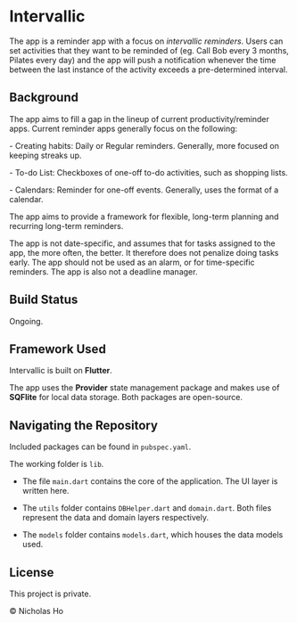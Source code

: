 # Intervallic

The app is a reminder app with a focus on *intervallic reminders*. Users can set activities that they want to be reminded of (eg. Call Bob every 3 months, Pilates every day) and the app will push a notification whenever the time between the last instance of the activity exceeds a pre-determined interval.

## Background

The app aims to fill a gap in the lineup of current productivity/reminder apps. Current reminder apps generally focus on the following:

\-     Creating habits: Daily or Regular reminders. Generally, more focused on keeping streaks up.

\-     To-do List: Checkboxes of one-off to-do activities, such as shopping lists.

\-     Calendars: Reminder for one-off events. Generally, uses the format of a calendar.

The app aims to provide a framework for flexible, long-term planning and recurring long-term reminders.

The app is not date-specific, and assumes that for tasks assigned to the app, the more often, the better. It therefore does not penalize doing tasks early. The app should not be used as an alarm, or for time-specific reminders. The app is also not a deadline manager.

## Build Status

Ongoing.

## Framework Used

Intervallic is built on **Flutter**.

The app uses the **Provider** state management package and makes use of **SQFlite** for local data storage. Both packages are open-source.

## Navigating the Repository

Included packages can be found in `pubspec.yaml`.

The working folder is `lib`.

- The file `main.dart` contains the core of the application. The UI layer is written here.

-  The `utils` folder contains `DBHelper.dart` and `domain.dart`. Both files represent the data and domain layers respectively.

- The `models` folder contains `models.dart`, which houses the data models used.

## License

This project is private.

© Nicholas Ho